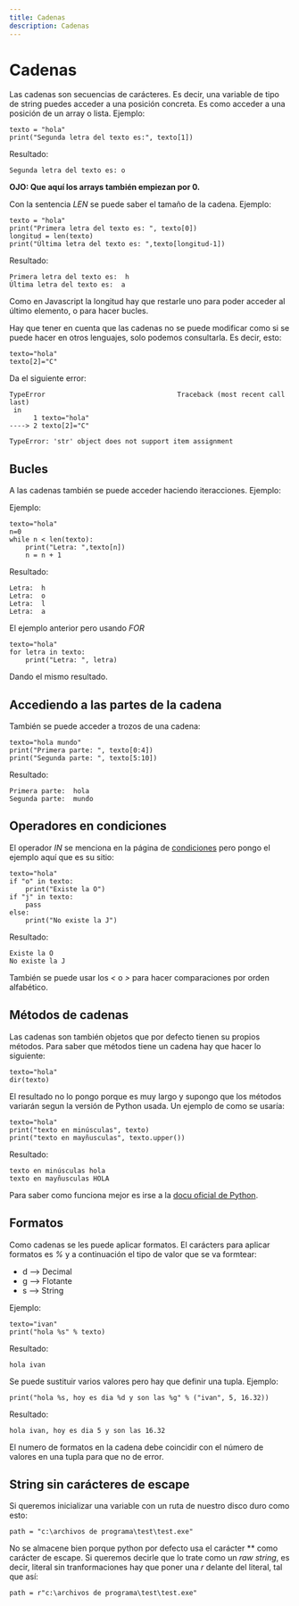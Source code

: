 ```yaml
---
title: Cadenas
description: Cadenas
---
```


# Cadenas

Las cadenas son secuencias de carácteres. Es decir, una variable de tipo de string puedes acceder a una posición concreta. Es como acceder a una posición de un array o lista. Ejemplo:


```tpl
texto = "hola"
print("Segunda letra del texto es:", texto[1])
```
Resultado:
```
Segunda letra del texto es: o
```
**OJO: Que aquí los arrays también empiezan por 0.**

Con la sentencia *LEN* se puede saber el tamaño de la cadena. Ejemplo:

```tpl
texto = "hola"
print("Primera letra del texto es: ", texto[0])
longitud = len(texto)
print("Última letra del texto es: ",texto[longitud-1])
```
Resultado:
```
Primera letra del texto es:  h
Última letra del texto es:  a
```
Como en Javascript la longitud hay que restarle uno para poder acceder al último elemento, o para hacer bucles.

Hay que tener en cuenta que las cadenas no se puede modificar como si se puede hacer en otros lenguajes, solo podemos consultarla. Es decir, esto:

```tpl
texto="hola"
texto[2]="C"
```
Da el siguiente error:
```
TypeError                                 Traceback (most recent call last)
 in 
      1 texto="hola"
----> 2 texto[2]="C"

TypeError: 'str' object does not support item assignment
```

## Bucles 
A las cadenas también se puede acceder haciendo iteracciones. Ejemplo:

 Ejemplo:
```tpl
texto="hola"
n=0
while n < len(texto):
    print("Letra: ",texto[n])
    n = n + 1
```
Resultado:
```
Letra:  h
Letra:  o
Letra:  l
Letra:  a
```
El ejemplo anterior pero usando *FOR*
```tpl
texto="hola"
for letra in texto:
    print("Letra: ", letra)
```
Dando el mismo resultado.

## Accediendo a las partes de la cadena

También se puede acceder a trozos de una cadena:

```tpl
texto="hola mundo"
print("Primera parte: ", texto[0:4])
print("Segunda parte: ", texto[5:10])
```
Resultado:
```
Primera parte:  hola
Segunda parte:  mundo
```

## Operadores en condiciones

El operador *IN* se menciona en la página de [condiciones](/docs/python/sentencias/condiciones.md)  pero pongo el ejemplo aquí que es su sitio:

```tpl
texto="hola"
if "o" in texto:
    print("Existe la O")
if "j" in texto:
    pass
else:
    print("No existe la J")  
```
Resultado:
```
Existe la O
No existe la J
```

También se puede usar los *<* o *>* para hacer comparaciones por orden alfabético.

## Métodos de cadenas

Las cadenas son también objetos que por defecto tienen su propios métodos. Para saber que métodos tiene un cadena hay que hacer lo siguiente:

```tpl
texto="hola"
dir(texto)
```
El resultado no lo pongo porque es muy largo y supongo que los métodos variarán segun la versión de Python usada.
Un ejemplo de como se usaría:

```tpl
texto="hola"
print("texto en minúsculas", texto)
print("texto en mayñusculas", texto.upper())
```
Resultado:
```
texto en minúsculas hola
texto en mayñusculas HOLA
```

Para saber como funciona mejor es irse a la [docu oficial de Python](https://docs.python.org/3/library/stdtypes.html#string-methods).

## Formatos

Como cadenas se les puede aplicar formatos. El carácters para aplicar formatos es *%* y a continuación el tipo de valor que se va formtear:

* d --> Decimal
* g --> Flotante
* s --> String

Ejemplo:

```tpl
texto="ivan"
print("hola %s" % texto)
```
Resultado:
```
hola ivan
```

Se puede sustituir varios valores pero hay que definir una tupla. Ejemplo:
```tpl
print("hola %s, hoy es dia %d y son las %g" % ("ivan", 5, 16.32))
```
Resultado:
```
hola ivan, hoy es dia 5 y son las 16.32
```
El numero de formatos en la cadena debe coincidir con el número de valores en una tupla para que no de error.


## String sin carácteres de escape

Si queremos inicializar una variable con un ruta de nuestro disco duro como esto:
```tpl
path = "c:\archivos de programa\test\test.exe" 
```
No se almacene bien porque python por defecto usa el carácter *\* como carácter de escape. Si queremos decirle que lo trate como un *raw string*, es decir, literal sin tranformaciones hay que poner una *r* delante del literal, tal que así:
```tpl
path = r"c:\archivos de programa\test\test.exe" 
```

